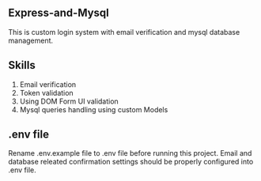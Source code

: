 ## Express-and-Mysql
This is custom login system with email verification and mysql database management. 
## Skills  
1. Email verification
2. Token validation
3. Using DOM Form UI validation 
4. Mysql queries handling using custom Models
## .env file 
Rename .env.example file to .env file before running this project. 
Email and database releated confirmation settings should be properly configured into .env file. 
